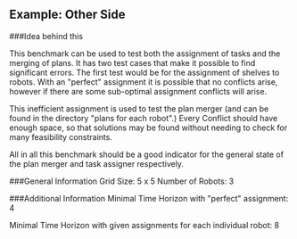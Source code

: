 ## Example: Other Side

###Idea behind this

This benchmark can be used to test both the assignment of tasks and the merging of plans.
It has two test cases that make it possible to find significant errors.
The first test would be for the assignment of shelves to robots. 
With an "perfect" assignment it is possible that no conflicts arise, however if there are some sub-optimal assignment conflicts will arise.

This inefficient assignment is used to test the plan merger (and can be found in the directory "plans for each robot".)
Every Conflict should have enough space, so that solutions may be found without needing to check for many feasibility constraints.

All in all this benchmark should be a good indicator for the general state of the plan merger and task assigner respectively. 

###General Information
Grid Size: 5 x 5
Number of Robots: 3

###Additional Information
Minimal Time Horizon with "perfect" assignment: 4

Minimal Time Horizon with given assignments for each individual robot: 8




